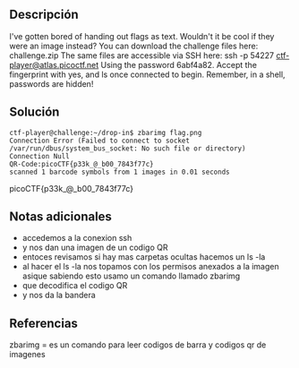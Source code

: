 ## Descripción
I've gotten bored of handing out flags as text. Wouldn't it be cool if they were an image instead?
You can download the challenge files here:
challenge.zip
The same files are accessible via SSH here:
ssh -p 54227 ctf-player@atlas.picoctf.net
Using the password 6abf4a82. Accept the fingerprint with yes, and ls once connected to begin. Remember, in a shell, passwords are hidden!
## Solución

```
ctf-player@challenge:~/drop-in$ zbarimg flag.png 
Connection Error (Failed to connect to socket /var/run/dbus/system_bus_socket: No such file or directory)
Connection Null
QR-Code:picoCTF{p33k_@_b00_7843f77c}
scanned 1 barcode symbols from 1 images in 0.01 seconds

```


picoCTF{p33k_@_b00_7843f77c}
## Notas adicionales
+ accedemos a la conexion ssh
+ y nos dan una imagen de un codigo QR 
+ entoces revisamos si hay mas carpetas ocultas hacemos un ls -la
+ al hacer el ls -la nos topamos con los permisos anexados a la imagen asique sabiendo esto usamo un comando llamado zbarimg 
+ que decodifica el codigo QR
+ y nos da la bandera
## Referencias
zbarimg = es  un comando para leer codigos de barra y codigos qr de imagenes